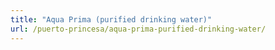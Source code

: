 ```yaml
---
title: "Aqua Prima (purified drinking water)"
url: /puerto-princesa/aqua-prima-purified-drinking-water/
---
```

